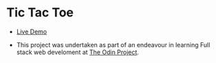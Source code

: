 # Tic Tac Toe

- [Live Demo](https://vkilng.github.io/tic-tac-toe)

- This project was undertaken as part of an endeavour in learning Full stack web develoment at [The Odin Project](https://theodinproject.com/).